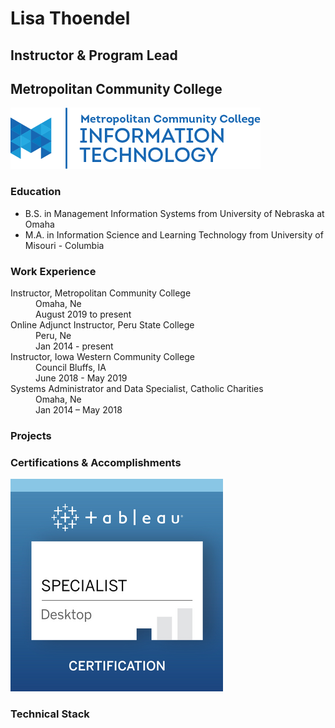 # Lisa Thoendel
## Instructor & Program Lead
## Metropolitan Community College
![alt text][mccit]

### Education
* B.S. in Management Information Systems from University of Nebraska at Omaha
* M.A. in Information Science and Learning Technology from University of Misouri - Columbia


### Work Experience
<dl>
<dt>Instructor, Metropolitan Community College</dt>
<dd>Omaha, Ne</dd>
<dd>August 2019 to present</dd>

<dt>Online Adjunct Instructor, Peru State College</dt>
<dd>Peru, Ne</dd>
<dd>Jan 2014 - present</dd>

<dt>Instructor, Iowa Western Community College</dt>
<dd>Council Bluffs, IA</dd>
<dd>June 2018 - May 2019</dd>

<dt>Systems Administrator and Data Specialist, Catholic Charities</dt>
<dd>Omaha, Ne</dd>
<dd>Jan 2014 – May 2018</dd>

</dl>

### Projects

### Certifications & Accomplishments
![alt text][TDSbadge]

### Technical Stack


[mccit]: mccitlogo.png "MCC IT Logo"
[TDSbadge]: TDSbadge.png "Tableau Desktop Specialist badge"
